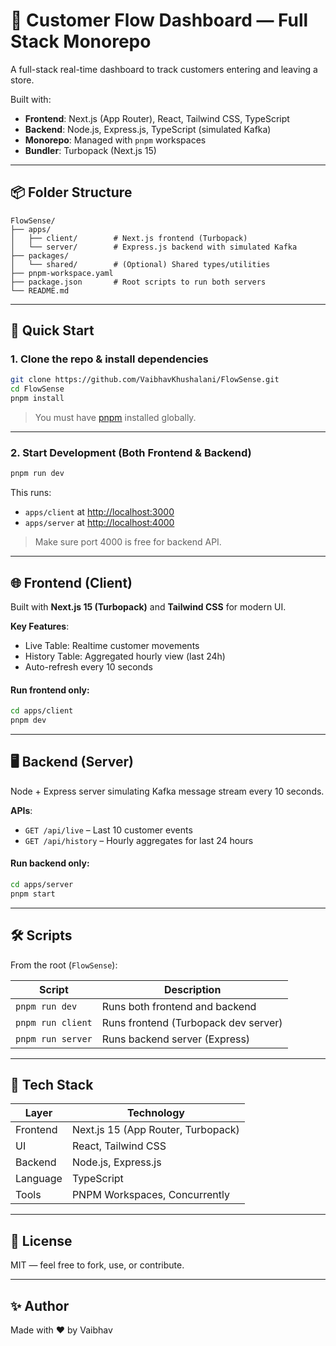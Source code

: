 # 🏪 Customer Flow Dashboard — Full Stack Monorepo

A full-stack real-time dashboard to track customers entering and leaving a store.

Built with:

- **Frontend**: Next.js (App Router), React, Tailwind CSS, TypeScript
- **Backend**: Node.js, Express.js, TypeScript (simulated Kafka)
- **Monorepo**: Managed with `pnpm` workspaces
- **Bundler**: Turbopack (Next.js 15)

---

## 📦 Folder Structure

```
FlowSense/
├── apps/
│   ├── client/        # Next.js frontend (Turbopack)
│   └── server/        # Express.js backend with simulated Kafka
├── packages/
│   └── shared/        # (Optional) Shared types/utilities
├── pnpm-workspace.yaml
├── package.json       # Root scripts to run both servers
└── README.md
```

---

## 🚀 Quick Start

### 1. Clone the repo & install dependencies

```bash
git clone https://github.com/VaibhavKhushalani/FlowSense.git
cd FlowSense
pnpm install
```

> You must have [pnpm](https://pnpm.io/installation) installed globally.

---

### 2. Start Development (Both Frontend & Backend)

```bash
pnpm run dev
```

This runs:

- `apps/client` at [http://localhost:3000](http://localhost:3000)
- `apps/server` at [http://localhost:4000](http://localhost:4000)

> Make sure port 4000 is free for backend API.

---

## 🌐 Frontend (Client)

Built with **Next.js 15 (Turbopack)** and **Tailwind CSS** for modern UI.

**Key Features**:

- Live Table: Realtime customer movements
- History Table: Aggregated hourly view (last 24h)
- Auto-refresh every 10 seconds

#### Run frontend only:

```bash
cd apps/client
pnpm dev
```

---

## 🖥️ Backend (Server)

Node + Express server simulating Kafka message stream every 10 seconds.

**APIs**:

- `GET /api/live` – Last 10 customer events
- `GET /api/history` – Hourly aggregates for last 24 hours

#### Run backend only:

```bash
cd apps/server
pnpm start
```

---

## 🛠️ Scripts

From the root (`FlowSense`):

| Script            | Description                          |
| ----------------- | ------------------------------------ |
| `pnpm run dev`    | Runs both frontend and backend       |
| `pnpm run client` | Runs frontend (Turbopack dev server) |
| `pnpm run server` | Runs backend server (Express)        |

---

## 🧪 Tech Stack

| Layer    | Technology                         |
| -------- | ---------------------------------- |
| Frontend | Next.js 15 (App Router, Turbopack) |
| UI       | React, Tailwind CSS                |
| Backend  | Node.js, Express.js                |
| Language | TypeScript                         |
| Tools    | PNPM Workspaces, Concurrently      |

---

## 📄 License

MIT — feel free to fork, use, or contribute.

---

## ✨ Author

Made with ❤️ by Vaibhav
